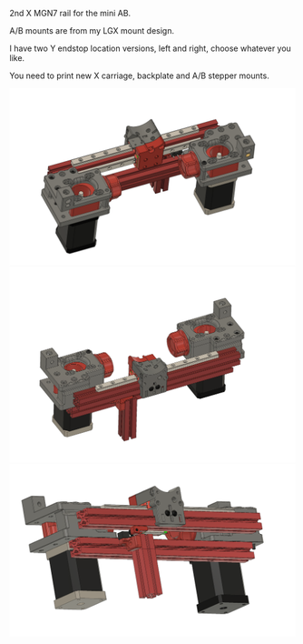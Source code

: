 2nd X MGN7 rail for the mini AB.

A/B mounts are from my LGX mount design.

I have two Y endstop location versions, left and right, choose whatever you like.

You need to print new X carriage, backplate and A/B stepper mounts.


![PIC](2nd_mini_AB_rail_3.png)
![PIC](2nd_mini_AB_rail_1.png)
![PIC](2nd_mini_AB_rail_2.png)
